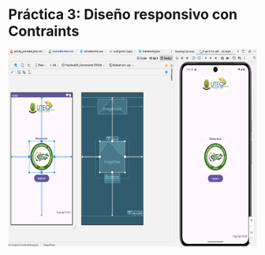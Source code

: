 # Práctica 3: Diseño responsivo con Contraints 
<img src="practica_ui.png" width="700" height="400">
